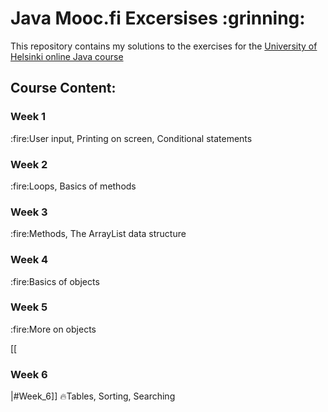 <h1> Java Mooc.fi Excersises :grinning:</h1>


This repository contains my solutions to the exercises for the [University of Helsinki online Java course](https://moocfi.github.io/courses/2013/programming-part-1/)
<h2>Course Content:</h2>
<h3>Week 1</h3>
:fire:User input, Printing on screen, Conditional statements

<h3>Week 2</h3>
:fire:Loops, Basics of methods

<h3>Week 3</h3>
:fire:Methods, The ArrayList data structure

<h3>Week 4</h3>
:fire:Basics of objects

<h3>Week 5</h3>
:fire:More on objects

[[<h3>Week 6</h3>|#Week_6]]
:fire:Tables, Sorting, Searching
